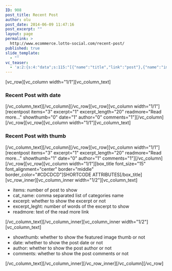 ```yaml
---
ID: 908
post_title: Recent Post
author: olu
post_date: 2014-06-09 11:47:16
post_excerpt: ""
layout: page
permalink: >
  http://www.ecommerce.lotto-social.com/recent-post/
published: true
slide_template:
  - ""
vc_teaser:
  - 'a:2:{s:4:"data";s:115:"[{"name":"title","link":"post"},{"name":"image","image":"featured","link":"none"},{"name":"text","mode":"excerpt"}]";s:7:"bgcolor";s:0:"";}'
---
```

[vc_row][vc_column width="1/1"][vc_column_text]
<h3>Recent Post with date</h3>
[/vc_column_text][/vc_column][/vc_row][vc_row][vc_column width="1/1"][recentpost items="3" excerpt="1" excerpt_length="20" readmore="Read more..." showthumb="0" date="1" author="0" comments="1"][/vc_column][/vc_row][vc_row][vc_column width="1/1"][vc_column_text]
<h3>Recent Post with thumb</h3>
[/vc_column_text][/vc_column][/vc_row][vc_row][vc_column width="1/1"][recentpost items="3" excerpt="1" excerpt_length="20" readmore="Read more..." showthumb="1" date="0" author="1" comments="1"][/vc_column][/vc_row][vc_row][vc_column width="1/1"][box_title font_size="15" font_alignment="center" border="middle" border_color="#CDCDCD"]SHORTCODE ATTRIBUTES[/box_title][vc_row_inner][vc_column_inner width="1/2"][vc_column_text]
<ul>
	<li>items: number of post to show</li>
	<li>cat_name: comma separated list of categories name</li>
	<li>excerpt: whether to show the excerpt or not</li>
	<li>excerpt_leght: number of words of the excerpt to show</li>
	<li>readmore: text of the read more link</li>
</ul>
[/vc_column_text][/vc_column_inner][vc_column_inner width="1/2"][vc_column_text]
<ul>
	<li>showthumb: whether to show the featured image thumb or not</li>
	<li>date: whether to show the post date or not</li>
	<li>author: whether to show the post author or not</li>
	<li>comments: whether to show the post comments or not</li>
</ul>
[/vc_column_text][/vc_column_inner][/vc_row_inner][/vc_column][/vc_row]